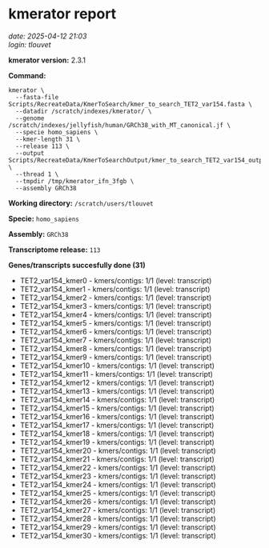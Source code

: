 # kmerator report
*date: 2025-04-12 21:03*  
*login: tlouvet*

**kmerator version:** 2.3.1

**Command:**

```
kmerator \
  --fasta-file Scripts/RecreateData/KmerToSearch/kmer_to_search_TET2_var154.fasta \
  --datadir /scratch/indexes/kmerator/ \
  --genome /scratch/indexes/jellyfish/human/GRCh38_with_MT_canonical.jf \
  --specie homo_sapiens \
  --kmer-length 31 \
  --release 113 \
  --output Scripts/RecreateData/KmerToSearchOutput/kmer_to_search_TET2_var154_output \
  --thread 1 \
  --tmpdir /tmp/kmerator_ifn_3fgb \
  --assembly GRCh38
```

**Working directory:** `/scratch/users/tlouvet`

**Specie:** `homo_sapiens`

**Assembly:** `GRCh38`

**Transcriptome release:** `113`

**Genes/transcripts succesfully done (31)**

- TET2_var154_kmer0 - kmers/contigs: 1/1 (level: transcript)
- TET2_var154_kmer1 - kmers/contigs: 1/1 (level: transcript)
- TET2_var154_kmer2 - kmers/contigs: 1/1 (level: transcript)
- TET2_var154_kmer3 - kmers/contigs: 1/1 (level: transcript)
- TET2_var154_kmer4 - kmers/contigs: 1/1 (level: transcript)
- TET2_var154_kmer5 - kmers/contigs: 1/1 (level: transcript)
- TET2_var154_kmer6 - kmers/contigs: 1/1 (level: transcript)
- TET2_var154_kmer7 - kmers/contigs: 1/1 (level: transcript)
- TET2_var154_kmer8 - kmers/contigs: 1/1 (level: transcript)
- TET2_var154_kmer9 - kmers/contigs: 1/1 (level: transcript)
- TET2_var154_kmer10 - kmers/contigs: 1/1 (level: transcript)
- TET2_var154_kmer11 - kmers/contigs: 1/1 (level: transcript)
- TET2_var154_kmer12 - kmers/contigs: 1/1 (level: transcript)
- TET2_var154_kmer13 - kmers/contigs: 1/1 (level: transcript)
- TET2_var154_kmer14 - kmers/contigs: 1/1 (level: transcript)
- TET2_var154_kmer15 - kmers/contigs: 1/1 (level: transcript)
- TET2_var154_kmer16 - kmers/contigs: 1/1 (level: transcript)
- TET2_var154_kmer17 - kmers/contigs: 1/1 (level: transcript)
- TET2_var154_kmer18 - kmers/contigs: 1/1 (level: transcript)
- TET2_var154_kmer19 - kmers/contigs: 1/1 (level: transcript)
- TET2_var154_kmer20 - kmers/contigs: 1/1 (level: transcript)
- TET2_var154_kmer21 - kmers/contigs: 1/1 (level: transcript)
- TET2_var154_kmer22 - kmers/contigs: 1/1 (level: transcript)
- TET2_var154_kmer23 - kmers/contigs: 1/1 (level: transcript)
- TET2_var154_kmer24 - kmers/contigs: 1/1 (level: transcript)
- TET2_var154_kmer25 - kmers/contigs: 1/1 (level: transcript)
- TET2_var154_kmer26 - kmers/contigs: 1/1 (level: transcript)
- TET2_var154_kmer27 - kmers/contigs: 1/1 (level: transcript)
- TET2_var154_kmer28 - kmers/contigs: 1/1 (level: transcript)
- TET2_var154_kmer29 - kmers/contigs: 1/1 (level: transcript)
- TET2_var154_kmer30 - kmers/contigs: 1/1 (level: transcript)
